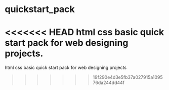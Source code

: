 # quickstart_pack
<<<<<<< HEAD
html css basic quick start pack for web designing projects.
=======
html css basic quick start pack for web designing projects
>>>>>>> 19f290e4d3e5fb37a027915a109576da244dd44f
